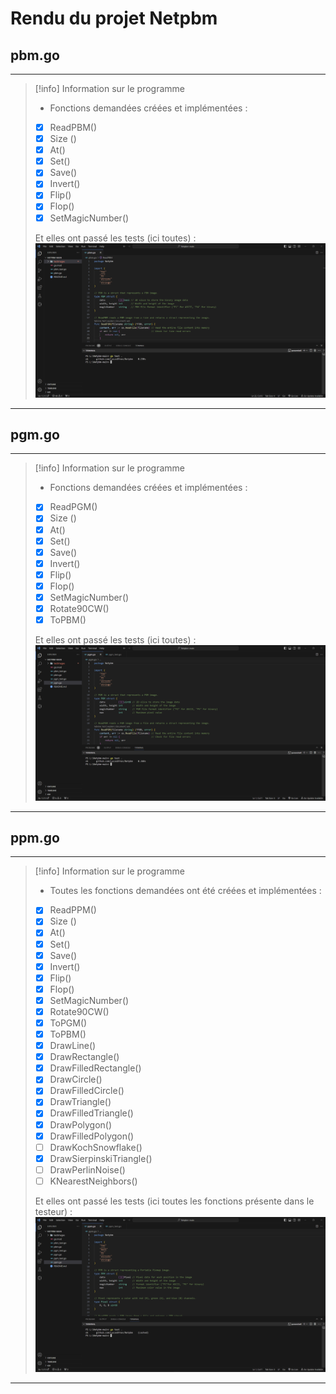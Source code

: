 # Rendu du projet Netpbm
## pbm.go
___
>[!info] Information sur le programme
>- Fonctions demandées créées et implémentées :
>- [x] ReadPBM()
>- [x] Size ()
>- [x] At()
>- [x] Set()
>- [x] Save()
>- [x] Invert()
>- [x] Flip()
>- [x] Flop()
>- [x] SetMagicNumber()
>
>Et elles ont passé les tests (ici toutes) :
> ![pbm.go Test](/imagePassageTest/pbm.go_test.png)
****
## pgm.go
___
>[!info] Information sur le programme
>- Fonctions demandées créées et implémentées :
>- [x] ReadPGM()
>- [x] Size ()
>- [x] At()
>- [x] Set()
>- [x] Save()
>- [x] Invert()
>- [x] Flip()
>- [x] Flop()
>- [x] SetMagicNumber()
>- [x] Rotate90CW()
>- [x] ToPBM()
>      
>  Et elles ont passé les tests (ici toutes) :
> ![pgm.go Test](/imagePassageTest/pgm.go_test.png)
****
## ppm.go
___
>[!info] Information sur le programme
>- Toutes les fonctions demandées ont été créées et implémentées :
>- [x] ReadPPM()
>- [x] Size ()
>- [x] At()
>- [x] Set()
>- [x] Save()
>- [x] Invert()
>- [x] Flip()
>- [x] Flop()
>- [x] SetMagicNumber()
>- [x] Rotate90CW()
>- [x] ToPGM()
>- [x] ToPBM()
>- [x] DrawLine()
>- [x] DrawRectangle()
>- [x] DrawFilledRectangle()
>- [x] DrawCircle()
>- [x] DrawFilledCircle()
>- [x] DrawTriangle()
>- [x] DrawFilledTriangle()
>- [x] DrawPolygon()
>- [x] DrawFilledPolygon()
>- [ ] DrawKochSnowflake()
>- [x] DrawSierpinskiTriangle()
>- [ ] DrawPerlinNoise()
>- [ ] KNearestNeighbors()
>      
>Et elles ont passé les tests (ici toutes les fonctions présente dans le testeur) :
> ![ppm.go Test](/imagePassageTest/ppm.go_test.png)
****
